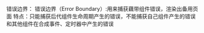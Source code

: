 
错误边界：
错误边界（Error Boundary）:用来捕获藕带组件错误，渲染出备用页面
特点：只能捕获后代组件生命周期产生的错误，不能捕获自己组件产生的错误和其他组件在合成事件、定时器中产生的错误